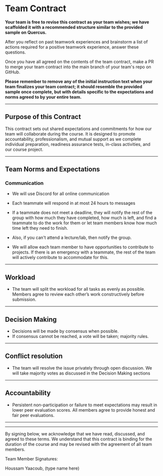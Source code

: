 # Team Contract

**Your team is free to revise this contract as your team wishes; we have scaffolded it with a recommended structure similar to the provided sample on Quercus.**

After you reflect on past teamwork experiences and brainstorm a list of actions required for a positive teamwork experience, answer these questions. 

Once you have all agreed on the contents of the team contract, make a PR to merge your team contract into the main branch of your team's repo on GitHub.

**Please remember to remove any of the initial instruction text when your team finalizes your team contract; it should resemble the provided sample once complete, but with details specific to the expectations and norms agreed to by your entire team.**

---
## Purpose of this Contract

This contract sets out shared expectations and commitments for how our team will collaborate during the course. It is designed to promote accountability, professionalism, and mutual support as we complete individual preparation, readiness assurance tests, in-class activities, and our course project.

---
## Team Norms and Expectations

### Communication

* We will use Discord for all online communication

* Each teammate will respond in at most 24 hours to messages

* If a teammate does not meet a deadline, they will notify the rest of the group with how much they have completed, how much is left, and find a teammate to do the work for them or let team members know how much time left they need to finish. 
* Also, if you can't attend a lecture/lab, then notify the group.

* We will allow each team member to have opportunities to contribute to projects. 
If there is an emergency with a teammate, the rest of the team will actively contribute to accommodate for this.
---

## Workload

* The team will split the workload for all tasks as evenly as possible.
Members agree to review each other’s work constructively before submission.
---

## Decision Making

* Decisions will be made by consensus when possible. 
* If consensus cannot be reached, a vote will be taken; majority rules.
---
## Conflict resolution

* The team will resolve the issue privately through open discussion. We will take majority votes as discussed in the Decision Making sections
---

## Accountability

* Persistent non-participation or failure to meet expectations may result in lower peer evaluation scores.
All members agree to provide honest and fair peer evaluations.
---

---

By signing below, we acknowledge that we have read, discussed, and agreed to these terms. We understand that this contract is binding for the duration of the course and may be revised with the agreement of all team members.

Team Member Signatures:

Houssam Yaacoub, (type name here)
